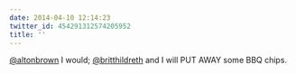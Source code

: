 ```yaml
---
date: 2014-04-10 12:14:23
twitter_id: 454291312574205952
title: ''
---
```


<!-- Tweet at https://twitter.com/statuses/454282423660851200 is either deleted or protected. -->

[@altonbrown](https://twitter.com/altonbrown) I would; [@britthildreth](https://twitter.com/britthildreth) and I will PUT AWAY some BBQ chips.
